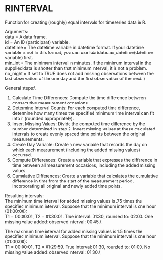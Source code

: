 # RINTERVAL
Function for creating (roughly) equal intervals for timeseries data in R.

Arguments:\
data =      A data frame.\
id =        An ID (participant) variable.\
datetime =  The datetime variable in datetime format. If your datetime variable is not in this format, you can use lubridate::as_datetime(datetime variable) first.\
min_int =   The minimum interval in minutes. If the minimum interval in the supplied data is shorter than that minimum interval, it is not a problem.\
no_night =  If set to TRUE does not add missing observations between the last observation of the one day and the first observation of the next. \

General steps:\
1. Calculate Time Differences: Compute the time difference between consecutive measurement occasions.
2. Determine Interval Counts: For each computed time difference, determine how many times the specified minimum time interval can fit into it (rounded appropriately).
3. Insert Missing Values: Divide the computed time difference by the number determined in step 2. Insert missing values at these calculated intervals to create evenly spaced time points between the original measurements.
4. Create Day Variable: Create a new variable that records the day on which each measurement (including the added missing values) occurred.
5. Compute Differences: Create a variable that expresses the difference in time between all measurement occasions, including the added missing values.
6. Cumulative Differences: Create a variable that calculates the cumulative difference in time from the start of the measurement period, incorporating all original and newly added time points.

Resulting intervals:\
The minimum time interval for added missing values is .75 times the specified minimum interval. Suppose that the minimum interval is one hour (01:00:00):\
T1 = 00:00:01, T2 = 01:30:01. True interval: 01:30, rounded to: 02:00. One missing value added; observed interval: 00:45.\

The maximum time interval for added missing values is 1.5 times the specified minimum interval. Suppose that the minimum interval is one hour (01:00:00):\
T1 = 00:00:01, T2 = 01:29:59. True interval: 01:30, rounded to: 01:00.	No missing value added; observed interval: 01:30.\


